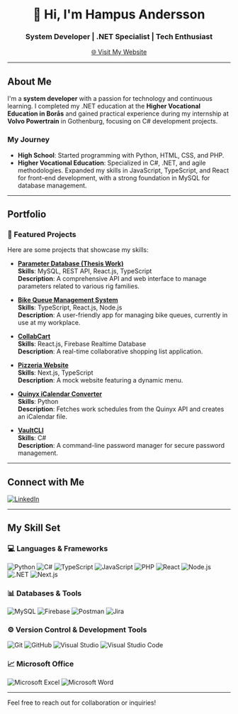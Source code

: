 <h1 align="center">👋 Hi, I'm Hampus Andersson</h1>
<h3 align="center">System Developer | .NET Specialist | Tech Enthusiast</h3>
<p align="center">
  <a href="https://hampusandersson.dev" target="_blank">🌐 Visit My Website</a>
</p>

---

## About Me

I'm a **system developer** with a passion for technology and continuous learning. I completed my .NET education at the **Higher Vocational Education in Borås** and gained practical experience during my internship at **Volvo Powertrain** in Gothenburg, focusing on C# development projects.

### My Journey
- **High School**: Started programming with Python, HTML, CSS, and PHP.
- **Higher Vocational Education**: Specialized in C#, .NET, and agile methodologies. Expanded my skills in JavaScript, TypeScript, and React for front-end development, with a strong foundation in MySQL for database management.

---

## Portfolio

### 🚀 Featured Projects
Here are some projects that showcase my skills:

- **[Parameter Database (Thesis Work)](https://github.com/HampusAndersson01/Parameter-Database)**  
  **Skills**: MySQL, REST API, React.js, TypeScript  
  **Description**: A comprehensive API and web interface to manage parameters related to various rig families.

- **[Bike Queue Management System](https://github.com/HampusAndersson01/BikeQueueWeb)**  
  **Skills**: TypeScript, React.js, Node.js  
  **Description**: A user-friendly app for managing bike queues, currently in use at my workplace.

- **[CollabCart](https://github.com/HampusAndersson01/CollabCart)**  
  **Skills**: React.js, Firebase Realtime Database  
  **Description**: A real-time collaborative shopping list application.

- **[Pizzeria Website](https://github.com/HampusAndersson01/pizzeria-website)**  
  **Skills**: Next.js, TypeScript  
  **Description**: A mock website featuring a dynamic menu.

- **[Quinyx iCalendar Converter](https://github.com/HampusAndersson01/Quinyx-iCalendar-Converter)**  
  **Skills**: Python  
  **Description**: Fetches work schedules from the Quinyx API and creates an iCalendar file.

- **[VaultCLI](https://github.com/HampusAndersson01/VaultCLI)**  
  **Skills**: C#  
  **Description**: A command-line password manager for secure password management.

---

## Connect with Me

[![LinkedIn](https://img.shields.io/badge/linkedin-%230077B5.svg?style=for-the-badge&logo=linkedin&logoColor=white)](https://linkedin.com/in/hampus-a-0957b9140)

---

## My Skill Set

### 💻 Languages & Frameworks
![Python](https://img.shields.io/badge/python-3670A0?style=for-the-badge&logo=python&logoColor=ffdd54)
![C#](https://img.shields.io/badge/c%23-%23239120.svg?style=for-the-badge&logo=c-sharp&logoColor=white)
![TypeScript](https://img.shields.io/badge/typescript-%23007ACC.svg?style=for-the-badge&logo=typescript&logoColor=white)
![JavaScript](https://img.shields.io/badge/JavaScript-F7DF1E?style=for-the-badge&logo=javascript&logoColor=black)
![PHP](https://img.shields.io/badge/php-%23777BB4.svg?style=for-the-badge&logo=php&logoColor=white)
![React](https://img.shields.io/badge/react-%2320232a.svg?style=for-the-badge&logo=react&logoColor=%2361DAFB)
![Node.js](https://img.shields.io/badge/node.js-6DA55F?style=for-the-badge&logo=node.js&logoColor=white)
![.NET](https://img.shields.io/badge/.NET-5C2D91?style=for-the-badge&logo=.net&logoColor=white)
![Next.js](https://img.shields.io/badge/next.js-black?style=for-the-badge&logo=next.js&logoColor=white)

### 📊 Databases & Tools
![MySQL](https://img.shields.io/badge/mysql-%2300f.svg?style=for-the-badge&logo=mysql&logoColor=white)
![Firebase](https://img.shields.io/badge/Firebase-FFCA28?style=for-the-badge&logo=firebase&logoColor=black)
![Postman](https://img.shields.io/badge/Postman-FF6C37?style=for-the-badge&logo=postman&logoColor=red)
![Jira](https://img.shields.io/badge/jira-%230A0FFF.svg?style=for-the-badge&logo=jira&logoColor=white)

### ⚙️ Version Control & Development Tools
![Git](https://img.shields.io/badge/git-%23F05033.svg?style=for-the-badge&logo=git&logoColor=white)
![GitHub](https://img.shields.io/badge/github-%23121011.svg?style=for-the-badge&logo=github&logoColor=white)
![Visual Studio](https://img.shields.io/badge/Visual_Studio-5C2D91?style=for-the-badge&logo=visual-studio&logoColor=white)
![Visual Studio Code](https://img.shields.io/badge/Visual_Studio_Code-007ACC?style=for-the-badge&logo=visual-studio-code&logoColor=white)

### 📈 Microsoft Office
![Microsoft Excel](https://img.shields.io/badge/Microsoft_Excel-217346?style=for-the-badge&logo=microsoft-excel&logoColor=white)
![Microsoft Word](https://img.shields.io/badge/Microsoft_Word-2B579A?style=for-the-badge&logo=microsoft-word&logoColor=white)

---

Feel free to reach out for collaboration or inquiries!
